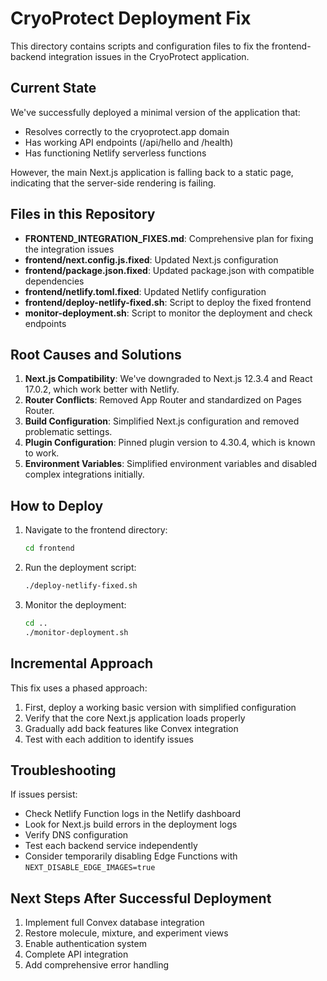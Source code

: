 # CryoProtect Deployment Fix

This directory contains scripts and configuration files to fix the frontend-backend integration issues in the CryoProtect application.

## Current State

We've successfully deployed a minimal version of the application that:
- Resolves correctly to the cryoprotect.app domain
- Has working API endpoints (/api/hello and /health)
- Has functioning Netlify serverless functions

However, the main Next.js application is falling back to a static page, indicating that the server-side rendering is failing.

## Files in this Repository

- **FRONTEND_INTEGRATION_FIXES.md**: Comprehensive plan for fixing the integration issues
- **frontend/next.config.js.fixed**: Updated Next.js configuration
- **frontend/package.json.fixed**: Updated package.json with compatible dependencies
- **frontend/netlify.toml.fixed**: Updated Netlify configuration
- **frontend/deploy-netlify-fixed.sh**: Script to deploy the fixed frontend
- **monitor-deployment.sh**: Script to monitor the deployment and check endpoints

## Root Causes and Solutions

1. **Next.js Compatibility**: We've downgraded to Next.js 12.3.4 and React 17.0.2, which work better with Netlify.
2. **Router Conflicts**: Removed App Router and standardized on Pages Router.
3. **Build Configuration**: Simplified Next.js configuration and removed problematic settings.
4. **Plugin Configuration**: Pinned plugin version to 4.30.4, which is known to work.
5. **Environment Variables**: Simplified environment variables and disabled complex integrations initially.

## How to Deploy

1. Navigate to the frontend directory:
   ```bash
   cd frontend
   ```

2. Run the deployment script:
   ```bash
   ./deploy-netlify-fixed.sh
   ```

3. Monitor the deployment:
   ```bash
   cd ..
   ./monitor-deployment.sh
   ```

## Incremental Approach

This fix uses a phased approach:
1. First, deploy a working basic version with simplified configuration
2. Verify that the core Next.js application loads properly
3. Gradually add back features like Convex integration
4. Test with each addition to identify issues

## Troubleshooting

If issues persist:
- Check Netlify Function logs in the Netlify dashboard
- Look for Next.js build errors in the deployment logs
- Verify DNS configuration
- Test each backend service independently
- Consider temporarily disabling Edge Functions with `NEXT_DISABLE_EDGE_IMAGES=true`

## Next Steps After Successful Deployment

1. Implement full Convex database integration
2. Restore molecule, mixture, and experiment views
3. Enable authentication system
4. Complete API integration
5. Add comprehensive error handling